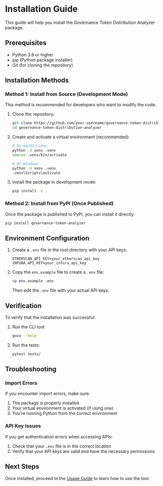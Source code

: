 # Installation Guide

This guide will help you install the Governance Token Distribution Analyzer package.

## Prerequisites

- Python 3.8 or higher
- pip (Python package installer)
- Git (for cloning the repository)

## Installation Methods

### Method 1: Install from Source (Development Mode)

This method is recommended for developers who want to modify the code.

1. Clone the repository:
   ```bash
   git clone https://github.com/your-username/governance-token-distribution-analyzer.git
   cd governance-token-distribution-analyzer
   ```

2. Create and activate a virtual environment (recommended):
   ```bash
   # On macOS/Linux
   python -m venv .venv
   source .venv/bin/activate
   
   # On Windows
   python -m venv .venv
   .venv\Scripts\activate
   ```

3. Install the package in development mode:
   ```bash
   pip install -e .
   ```

### Method 2: Install from PyPI (Once Published)

Once the package is published to PyPI, you can install it directly:

```bash
pip install governance-token-analyzer
```

## Environment Configuration

1. Create a `.env` file in the root directory with your API keys:
   ```
   ETHERSCAN_API_KEY=your_etherscan_api_key
   INFURA_API_KEY=your_infura_api_key
   ```

2. Copy the `env.example` file to create a `.env` file:
   ```bash
   cp env.example .env
   ```
   Then edit the `.env` file with your actual API keys.

## Verification

To verify that the installation was successful:

1. Run the CLI tool:
   ```bash
   gova --help
   ```

2. Run the tests:
   ```bash
   pytest tests/
   ```

## Troubleshooting

### Import Errors

If you encounter import errors, make sure:
1. The package is properly installed
2. Your virtual environment is activated (if using one)
3. You're running Python from the correct environment

### API Key Issues

If you get authentication errors when accessing APIs:
1. Check that your `.env` file is in the correct location
2. Verify that your API keys are valid and have the necessary permissions

## Next Steps

Once installed, proceed to the [Usage Guide](usage.md) to learn how to use the tool. 